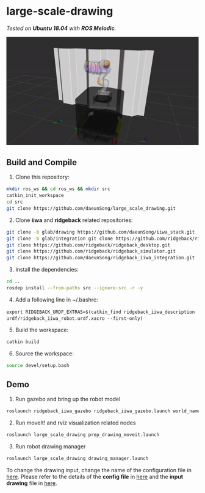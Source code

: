 # large-scale-drawing

*Tested on **Ubuntu 18.04** with **ROS Melodic**.*

<img src="./doc/img/demo.gif" width="600">

## Build and Compile

1. Clone this repository:
```sh
mkdir ros_ws && cd ros_ws && mkdir src
catkin_init_workspace
cd src
git clone https://github.com/daeunSong/large_scale_drawing.git
```

2. Clone **iiwa** and **ridgeback** related repositories:
```sh
git clone -b glab/drawing https://github.com/daeunSong/iiwa_stack.git
git clone -b glab/integration git clone https://github.com/ridgeback/ridgeback.git
git clone https://github.com/ridgeback/ridgeback_desktop.git
git clone https://github.com/ridgeback/ridgeback_simulator.git
git clone https://github.com/daeunSong/ridgeback_iiwa_integration.git
```

3. Install the dependencies:
```sh
cd ..
rosdep install --from-paths src --ignore-src -r -y
```

4. Add a following line in ~/.bashrc:

`export RIDGEBACK_URDF_EXTRAS=$(catkin_find ridgeback_iiwa_description urdf/ridgeback_iiwa_robot.urdf.xacro --first-only)`


5. Build the workspace:
```sh
catkin build
```

6. Source the workspace:
```sh
source devel/setup.bash
```

## Demo

1. Run gazebo and bring up the robot model
```sh
roslaunch ridgeback_iiwa_gazebo ridgeback_iiwa_gazebo.launch world_name:=empty
```

2. Run moveIt! and rviz visualization related nodes
```sh
roslaunch large_scale_drawing prep_drawing_moveit.launch
```

3. Run robot drawing manager
```sh
roslaunch large_scale_drawing drawing_manager.launch
```

To change the drawing input, change the name of the configuration file in [here](https://github.com/daeunSong/large_scale_drawing/blob/31b85f34acbd624ab041da2da8223dcf6439c6a2/iiwa/launch/prep_drawing_moveit.launch#L8). Please refer to the details of the **config file** in [here](https://github.com/daeunSong/large_scale_drawing/tree/debug/data/config) and the **input drawing** file in [here](https://github.com/daeunSong/large_scale_drawing/tree/debug/data/input).

